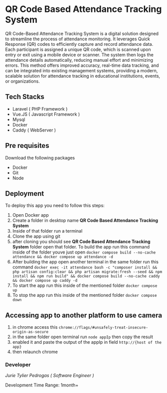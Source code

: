 # QR Code Based Attendance Tracking System

QR Code-Based Attendance Tracking System is a digital solution designed to
streamline the process
of attendance monitoring. It leverages Quick Response (QR) codes to efficiently
capture and record
attendance data. Each participant is assigned a unique QR code, which is scanned
upon entry or exit
using a mobile device or scanner. The system then logs the attendance details
automatically,
reducing manual effort and minimizing errors. This method offers improved
accuracy,
real-time data
tracking, and can be integrated into existing management systems, providing a
modern, scalable
solution for attendance tracking in educational institutions, events, or
organizations.


## Tech Stacks
 - Laravel ( PHP Framework )
 - Vue.JS ( Javascript Framework )
 - Mysql
 - Docker
 - Caddy ( WebServer )
## Pre requisites
Download the following packages
- Docker
- Git
- Node
## Deployment
To deploy this app you need to follow this steps:

1. Open Docker app
2. Create a folder in desktop name **QR Code Based Attendance Tracking System**
3. Inside of that folder run a terminal
4. Clone the app using git
5. after cloning you should see **QR Code Based Attendance Tracking System** folder open that folder. To build the app run this command inside of the folder youve just open `docker compose build --no-cache attendance && docker compose up attendance -d`
6. After building the app open another terminal in the same folder run this command `docker exec -it attendance bash -c "composer install && php artisan config:clear && php artisan migrate:fresh --seed && npm install && npm run build" && docker compose build --no-cache caddy && docker compose up caddy -d`
7. To start the app run this inside of the mentioned folder `docker compose up`
8. To stop the app run this inside of the mentioned folder `docker compose down`


## Accessing app to another platform to use camera
1. in chrome access this `chrome://flags/#unsafely-treat-insecure-origin-as-secure`
2. in the same folder open terminal run `node appIp` then copy the result
3. enabled it and paste the output of the appIp in field `http://{host of the app}`
4. then relaunch chrome 

### Developer
*Jurie Tylier Pedrogas ( Software Engineer )*

Development Time Range: 1month+
